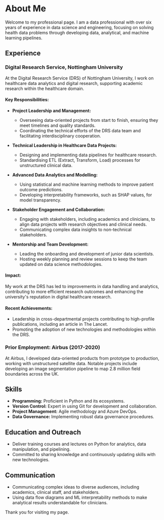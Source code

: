 # About Me

Welcome to my professional page. I am a data professional with over six years of experience in data science and engineering, focusing on solving health data problems through developing data, analytical, and machine learning pipelines.

## Experience

### Digital Research Service, Nottingham University

At the Digital Research Service (DRS) of Nottingham University, I work on healthcare data analytics and digital research, supporting academic research within the healthcare domain.

#### Key Responsibilities:

- **Project Leadership and Management:**
  - Overseeing data-oriented projects from start to finish, ensuring they meet timelines and quality standards.
  - Coordinating the technical efforts of the DRS data team and facilitating interdisciplinary cooperation.

- **Technical Leadership in Healthcare Data Projects:**
  - Designing and implementing data pipelines for healthcare research.
  - Standardising ETL (Extract, Transform, Load) processes for unstructured clinical data.

- **Advanced Data Analytics and Modelling:**
  - Using statistical and machine learning methods to improve patient outcome predictions.
  - Developing interpretability frameworks, such as SHAP values, for model transparency.

- **Stakeholder Engagement and Collaboration:**
  - Engaging with stakeholders, including academics and clinicians, to align data projects with research objectives and clinical needs.
  - Communicating complex data insights to non-technical stakeholders.

- **Mentorship and Team Development:**
  - Leading the onboarding and development of junior data scientists.
  - Hosting weekly planning and review sessions to keep the team updated on data science methodologies.

#### Impact:

My work at the DRS has led to improvements in data handling and analytics, contributing to more efficient research outcomes and enhancing the university's reputation in digital healthcare research.

#### Recent Achievements:

- Leadership in cross-departmental projects contributing to high-profile publications, including an article in The Lancet.
- Promoting the adoption of new technologies and methodologies within the DRS.

### Prior Employment: Airbus (2017-2020)

At Airbus, I developed data-oriented products from prototype to production, working with unstructured satellite data. Notable projects include developing an image segmentation pipeline to map 2.8 million field boundaries across the UK.

## Skills

- **Programming:** Proficient in Python and its ecosystems.
- **Version Control:** Expert in using Git for development and collaboration.
- **Project Management:** Agile methodology and Azure DevOps.
- **Data Governance:** Implementing robust data governance procedures.

## Education and Outreach

- Deliver training courses and lectures on Python for analytics, data manipulation, and pipelining.
- Committed to sharing knowledge and continuously updating skills with new technologies.

## Communication

- Communicating complex ideas to diverse audiences, including academics, clinical staff, and stakeholders.
- Using data flow diagrams and ML interpretability methods to make analytical results understandable for clinicians.

Thank you for visiting my page.
